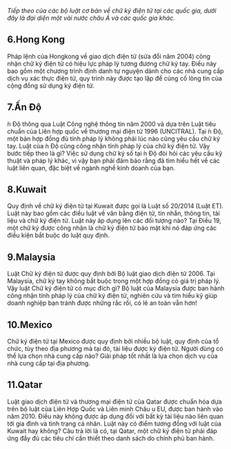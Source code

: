 *Tiếp theo của các bộ luật cơ bản về chữ ký điện tử tại các quốc gia, dưới đây là đại diện một vài nước châu Á và các quốc gia khác.*

## 6.Hong Kong
Pháp lệnh của Hongkong về giao dịch điện tử (sửa đổi năm 2004) công nhận chữ ký điện tử có hiệu lực pháp lý tương đương chữ ký tay. Điều này bao gồm một chương trình định danh tự nguyện dành cho các nhà cung cấp dịch vụ xác thực điện tử, quy trình này được tạo lập để củng cố lòng tin của cộng đồng sử dụng ký điện tử.

## 7.Ấn Độ
 ́n Độ thông qua Luật Công nghệ thông tin năm 2000 và dựa trên Luật tiêu chuẩn của Liên hợp quốc về thương mại điện tử 1996 (UNCITRAL). Tại  ́n Độ, một bản hợp đồng đủ tính pháp lý không phải lúc nào cũng yêu cầu chữ ký tay. Luật của  ́n Độ cũng công nhận tính pháp lý của chữ ký điện tử.
Vậy bước tiếp theo là gì? Việc sử dụng chữ ký số tại  ́n Độ đòi hỏi các yêu cầu kỹ thuật và pháp lý khác, vì vậy bạn phải đảm bảo rằng đã tìm hiểu hết về các luật liên quan, đặc biệt về ngành nghề kinh doanh của bạn.

## 8.Kuwait
Quy định về chữ ký điện tử tại Kuwait được gọi là Luật số 20/2014 (Luật ET). Luật này bao gồm các điều luật về văn bằng điện tử, tin nhắn, thông tin, tài liệu và chữ ký điện tử.
Luật này áp dụng lên các đối tượng nào? Tại Điều 19, một chữ ký được công nhận là chữ ký điện tử bảo mật khi nó đáp ứng các điều kiện bắt buộc do luật quy định.

## 9.Malaysia
Luật Chữ ký điện tử được quy định bởi Bộ luật giao dịch điện tử 2006. Tại Malaysia, chữ ký tay không bắt buộc trong một hợp đồng có giá trị pháp lý.
Vậy luật Chữ ký điện tử có mục đích gì? Bộ luật của Malaysia được ban hành công nhận tính pháp lý của chữ ký điện tử, nghiên cứu và tìm hiểu kỹ giúp doanh nghiệp bạn tránh được những rắc rối, có lẽ an toàn vẫn hơn!

## 10.Mexico
Chữ ký điện tử tại Mexico được quy định bởi nhiều bộ luật, quy định của tổ chức, tùy theo địa phương mà tại đó, tài liệu được ký điện tử.
Người dùng có thể lựa chọn nhà cung cấp nào? Giải pháp tốt nhất là lựa chọn dịch vụ của nhà cung cấp tại địa phương.

## 11.Qatar
Luật giao dịch điện tử và thương mại điện tử của Qatar được chuẩn hóa dựa trên bộ luật của Liên Hợp Quốc và Liên minh Châu  u EU, được ban hành vào năm 2010. Điều này không được áp dụng đối với bất kỳ tài liệu nào liên quan tới gia đình và tình trạng cá nhân.
Luật này có điểm tương đồng với luật của Kuwait hay không? Câu trả lời là có, tại Qatar, một chữ ký điện tử phải đáp ứng đầy đủ các tiêu chí cần thiết theo danh sách do chính phủ ban hành.
